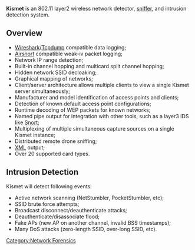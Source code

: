 **Kismet** is an 802.11 layer2 wireless network detector,
[sniffer](sniffer "wikilink"), and intrusion detection system.

## Overview

- [Wireshark](Wireshark "wikilink")/[Tcpdump](Tcpdump "wikilink")
  compatible data logging;
- [Airsnort](Airsnort "wikilink") compatible weak-iv packet logging;
- Network IP range detection;
- Built-in channel hopping and multicard split channel hopping;
- Hidden network SSID decloaking;
- Graphical mapping of networks;
- Client/server architecture allows multiple clients to view a single
  Kismet server simultaneously;
- Manufacturer and model identification of access points and clients;
- Detection of known default access point configurations;
- Runtime decoding of WEP packets for known networks;
- Named pipe output for integration with other tools, such as a layer3
  IDS like [Snort](Snort "wikilink");
- Multiplexing of multiple simultaneous capture sources on a single
  Kismet instance;
- Distributed remote drone sniffing;
- [XML](XML "wikilink") output;
- Over 20 supported card types.

## Intrusion Detection

Kismet will detect following events:

- Active network scanning (NetStumbler, PocketStumbler, etc);
- SSID brute force attempts;
- Broadcast disconnect/deauthenticate attacks;
- Deauthenticate/disassociate flood;
- Fake APs (new AP on another channel, invalid BSS timestamps);
- Many DoS attacks (zero-length SSID, over-long SSID, etc).

[Category:Network Forensics](Category:Network_Forensics "wikilink")